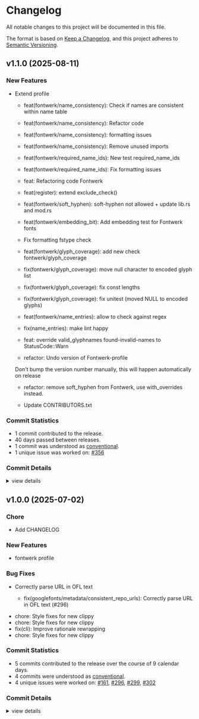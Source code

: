 # Changelog

All notable changes to this project will be documented in this file.

The format is based on [Keep a Changelog](https://keepachangelog.com/en/1.0.0/),
and this project adheres to [Semantic Versioning](https://semver.org/spec/v2.0.0.html).

## v1.1.0 (2025-08-11)

### New Features

 - <csr-id-6f7ee1248bf877b8a563cbbee7e8cc54d68b85a9/> Extend profile
   * feat(fontwerk/name_consistency): Check if names are consistent within name table
   
   * feat(fontwerk/name_consistency): Refactor code
   
   * feat(fontwerk/name_consistency): formatting issues
   
   * feat(fontwerk/name_consistency): Remove unused imports
   
   * feat(fontwerk/required_name_ids): New test required_name_ids
   
   * feat(fontwerk/required_name_ids): Fix formatting issues
   
   * feat: Refactoring code Fontwerk
   
   * feat(register): extend exclude_check()
   
   * feat(fontwerk/soft_hyphen): soft-hyphen not allowed + update lib.rs and mod.rs
   
   * feat(fontwerk/embedding_bit): Add embedding test for Fontwerk fonts
   
   * Fix formatting fstype check
   
   * feat(fontwerk/glyph_coverage): add new check fontwerk/glyph_coverage
   
   * fix(fontwerk/glyph_coverage): move null character to encoded glyph list
   
   * fix(fontwerk/glyph_coverage): fix const lengths
   
   * fix(fontwerk/glyph_coverage): fix unitest (moved NULL to encoded glyphs)
   
   * feat(fontwerk/name_entries): allow to check against regex
   
   * fix(name_entries): make lint happy
   
   * feat: override valid_glyphnames found-invalid-names to StatusCode::Warn
   
   * refactor: Undo version of Fontwerk-profile
   
   Don't bump the version number manually, this will happen automatically on release
   
   * refactor: remove soft_hyphen from Fontwerk, use with_overrides instead.
   
   * Update CONTRIBUTORS.txt

### Commit Statistics

<csr-read-only-do-not-edit/>

 - 1 commit contributed to the release.
 - 40 days passed between releases.
 - 1 commit was understood as [conventional](https://www.conventionalcommits.org).
 - 1 unique issue was worked on: [#356](https://github.com/fonttools/fontspector/issues/356)

### Commit Details

<csr-read-only-do-not-edit/>

<details><summary>view details</summary>

 * **[#356](https://github.com/fonttools/fontspector/issues/356)**
    - Extend profile ([`6f7ee12`](https://github.com/fonttools/fontspector/commit/6f7ee1248bf877b8a563cbbee7e8cc54d68b85a9))
</details>

## v1.0.0 (2025-07-02)

<csr-id-367ab6a38fcae4d5053531becf969c697af1de66/>

### Chore

 - <csr-id-367ab6a38fcae4d5053531becf969c697af1de66/> Add CHANGELOG

### New Features

 - <csr-id-06e1ff0b9234917d3040559465b70c4b3c44e61e/> fontwerk profile

### Bug Fixes

<csr-id-46e90e51624979590af83272f96cbcfc521b7d0a/>

 - <csr-id-3a8cd3f220746bb67b33863ee3ec1125d1ad0f3b/> Correctly parse URL in OFL text
   * fix(googlefonts/metadata/consistent_repo_urls): Correctly parse URL in OFL text (#296)
* chore: Style fixes for new clippy
* chore: Style fixes for new clippy
* fix(cli): Improve rationale rewrapping
* chore: Style fixes for new clippy

### Commit Statistics

<csr-read-only-do-not-edit/>

 - 5 commits contributed to the release over the course of 9 calendar days.
 - 4 commits were understood as [conventional](https://www.conventionalcommits.org).
 - 4 unique issues were worked on: [#161](https://github.com/fonttools/fontspector/issues/161), [#296](https://github.com/fonttools/fontspector/issues/296), [#299](https://github.com/fonttools/fontspector/issues/299), [#302](https://github.com/fonttools/fontspector/issues/302)

### Commit Details

<csr-read-only-do-not-edit/>

<details><summary>view details</summary>

 * **[#161](https://github.com/fonttools/fontspector/issues/161)**
    - Fontwerk profile ([`06e1ff0`](https://github.com/fonttools/fontspector/commit/06e1ff0b9234917d3040559465b70c4b3c44e61e))
 * **[#296](https://github.com/fonttools/fontspector/issues/296)**
    - Correctly parse URL in OFL text ([`3a8cd3f`](https://github.com/fonttools/fontspector/commit/3a8cd3f220746bb67b33863ee3ec1125d1ad0f3b))
 * **[#299](https://github.com/fonttools/fontspector/issues/299)**
    - Improve rationale rewrapping ([`46e90e5`](https://github.com/fonttools/fontspector/commit/46e90e51624979590af83272f96cbcfc521b7d0a))
 * **[#302](https://github.com/fonttools/fontspector/issues/302)**
    - Correctly parse URL in OFL text ([`3a8cd3f`](https://github.com/fonttools/fontspector/commit/3a8cd3f220746bb67b33863ee3ec1125d1ad0f3b))
 * **Uncategorized**
    - Release fontspector-profile-fontwerk v1.0.0, fontspector v1.2.0 ([`0efca53`](https://github.com/fonttools/fontspector/commit/0efca539ecee573a378018c93f9ae71b561715de))
    - Add CHANGELOG ([`367ab6a`](https://github.com/fonttools/fontspector/commit/367ab6a38fcae4d5053531becf969c697af1de66))
</details>

